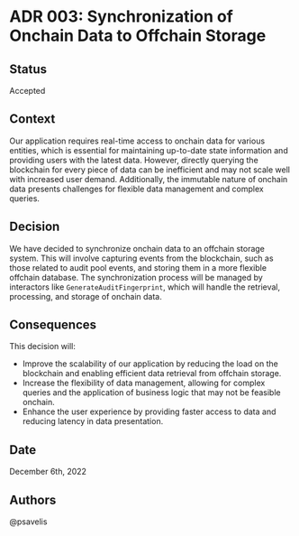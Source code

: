# ADR 003: Synchronization of Onchain Data to Offchain Storage

## Status

Accepted

## Context

Our application requires real-time access to onchain data for various entities, which is essential for maintaining up-to-date state information and providing users with the latest data. However, directly querying the blockchain for every piece of data can be inefficient and may not scale well with increased user demand. Additionally, the immutable nature of onchain data presents challenges for flexible data management and complex queries.

## Decision

We have decided to synchronize onchain data to an offchain storage system. This will involve capturing events from the blockchain, such as those related to audit pool events, and storing them in a more flexible offchain database. The synchronization process will be managed by interactors like `GenerateAuditFingerprint`, which will handle the retrieval, processing, and storage of onchain data.

## Consequences

This decision will:

- Improve the scalability of our application by reducing the load on the blockchain and enabling efficient data retrieval from offchain storage.
- Increase the flexibility of data management, allowing for complex queries and the application of business logic that may not be feasible onchain.
- Enhance the user experience by providing faster access to data and reducing latency in data presentation.

## Date

December 6th, 2022

## Authors

@psavelis
